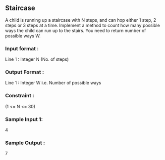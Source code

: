 ## Staircase
A child is running up a staircase with N steps, and can hop either 1 step, 2 steps or 3 steps at a time. Implement a method to count how many possible ways the child can run up to the stairs. You need to return number of possible ways W.
### Input format :
Line 1 : Integer N (No. of steps) 
### Output Format :
Line 1 : Integer W i.e. Number of possible ways
### Constraint :
(1 <= N <= 30)
### Sample Input 1:
4
### Sample Output :
7